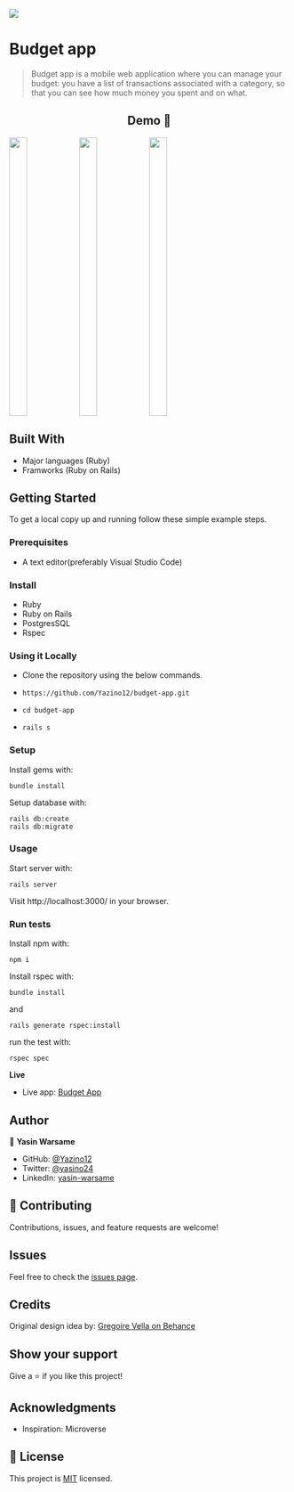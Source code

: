 ![](https://img.shields.io/badge/-Yazino12-yellow)

# Budget app

> Budget app is a mobile web application where you can manage your budget: you have a list of transactions associated with a category, so that you can see how much money you spent and on what.

<h2 align="center">
  Demo 📝
</h2>

<div style="display:flex;">
<img src="https://user-images.githubusercontent.com/43172164/189333372-1b5d2f74-477e-4a45-83d6-39e7c5c10617.png" width="25%" height="500" >
<img src="https://user-images.githubusercontent.com/43172164/189334987-75fabe99-4a25-48cf-9381-413f60405029.png" width="25%" height="500" >
<img src="https://user-images.githubusercontent.com/43172164/189335876-63d4a600-ca8c-464f-86d4-5c757ba4cbd3.png" width="25%" height="500" >
</div>

## Built With

- Major languages (Ruby)
- Framworks (Ruby on Rails)

## Getting Started

To get a local copy up and running follow these simple example steps.

### Prerequisites

- A text editor(preferably Visual Studio Code)

### Install

- Ruby
- Ruby on Rails
- PostgresSQL
- Rspec

### Using it Locally

- Clone the repository using the below commands.

- `https://github.com/Yazino12/budget-app.git `
- `cd budget-app`
- `rails s`

### Setup

Install gems with:

```
bundle install
```

Setup database with:

```
rails db:create
rails db:migrate
```

### Usage

Start server with:

```
rails server
```

Visit http://localhost:3000/ in your browser.

### Run tests

Install npm with:

```
npm i
```

Install rspec with:

```
bundle install
```

and

```
rails generate rspec:install
```

run the test with:

```
rspec spec
```

**Live**

- Live app: [Budget App](https://floating-peak-60648.herokuapp.com/)

## Author

👤 **Yasin Warsame**

- GitHub: [@Yazino12](https://github.com/Yazino12)
- Twitter: [@yasino24](https://twitter.com/yasino24)
- LinkedIn: [yasin-warsame](https://linkedin.com/in/yasin-warsame-a4176217a)

## 🤝 Contributing

Contributions, issues, and feature requests are welcome!

## Issues

Feel free to check the [issues page](https://github.com/Yazino12/budget-app/issues).

## Credits

Original design idea by: [Gregoire Vella on Behance](https://www.behance.net/gregoirevella)

## Show your support

Give a ⭐️ if you like this project!

## Acknowledgments

- Inspiration: Microverse

## 📝 License

This project is [MIT](./MIT.md) licensed.
